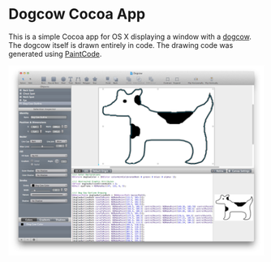 Dogcow Cocoa App
================

This is a simple Cocoa app for OS X displaying a window with a [dogcow][]. The dogcow itself is drawn entirely in code. The drawing code was generated using [PaintCode][].

![PaintCode screenshot](PaintCodeScreenshot.png)

[Dogcow]: http://web.archive.org/web/20020610051539/developer.apple.com/products/techsupport/dogcow/tn31.html
[PaintCode]: http://www.paintcodeapp.com